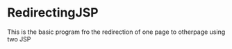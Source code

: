 # RedirectingJSP
This is the basic program fro the redirection of one page to otherpage using two JSP

